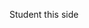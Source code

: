 Student this side
<!--
**Ashwikk/Ashwikk** is a ✨ _special_ ✨ repository because its `README.md` (this file) appears on your GitHub profile.

Here are some ideas to get you started:

- 🔭 I’m currently working on Multiple projects
- 🌱 I’m currently learning DSA in Java and Web Development(Backend)
- 👯 I’m looking to collaborate with developers who wish to work on web development projects
- 🤔 I’m looking for help with
- 💬 Ask me about Data Structures and Backend in Web Development
- 📫 How to reach me: email - ashwrathe@gmail.com
- 😄 Pronouns: He/Him

-->
